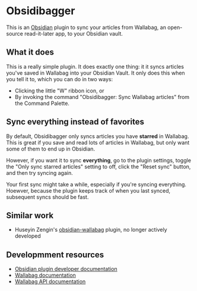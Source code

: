 # Obsidibagger

This is an [Obsidian](https://obsidian.md) plugin to sync your articles from Wallabag, an open-source read-it-later app, to your Obsidian vault.

## What it does

This is a really simple plugin. It does exactly one thing: it it syncs articles you've saved in Wallabag into your Obsidian Vault. It only does this when you tell it to, which you can do in two ways:

- Clicking the little "W" ribbon icon, or
- By invoking the command "Obsidibagger: Sync Wallabag articles" from the Command Palette.

## Sync everything instead of favorites

By default, Obsidibagger only syncs articles you have **starred** in Wallabag. This is great if you save and read lots of articles in Wallabag, but only want some of them to end up in Obsidian.

However, if you want it to sync **everything**, go to the plugin settings, toggle the "Only sync starred articles" setting to off, click the "Reset sync" button, and then try syncing again.

Your first sync might take a while, especially if you're syncing everything. Hoewver, because the plugin keeps track of when you last synced, subsequent syncs should be fast.

## Similar work

- Huseyin Zengin's [obsidian-wallabag](https://github.com/huseyz/obsidian-wallabag/) plugin, no longer actively developed

## Developmment resources

- [Obsidian plugin developer documentation](https://docs.obsidian.md/Plugins/Getting+started/Build+a+plugin)
- [Wallabag documentation](https://doc.wallabag.org/)
- [Wallabag API documentation](https://app.wallabag.it/api/doc/)
